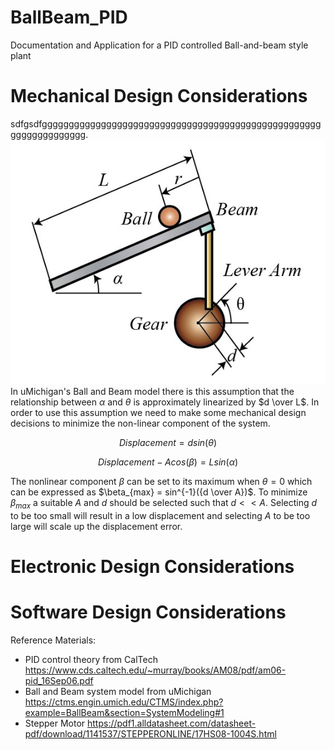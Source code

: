 # BallBeam_PID
Documentation and Application for a PID controlled Ball-and-beam style plant

# Mechanical Design Considerations
sdfgsdfgggggggggggggggggggggggggggggggggggggggggggggggggggggggggggggggggg.
![Screenshot](https://github.com/hpulch/BallBeam_PID/blob/main/uMichiganModel_BallandBeam.jpg)
In uMichigan's Ball and Beam model there is this assumption that the relationship between $\alpha$ and $\theta$ is approximately linearized by $d \over L$. In order to use this assumption we need to make some mechanical design decisions to minimize the non-linear component of the system.

$$
Displacement = d sin(\theta)
$$

$$
Displacement-Acos(\beta) = Lsin(\alpha)
$$

The nonlinear component $\beta$ can be set to its maximum when $\theta = 0$ which can be expressed as $\beta_{max} = sin^{-1}({d \over A})$. To minimize $\beta_{max}$ a suitable $A$ and $d$ should be selected such that $d << A$. Selecting $d$ to be too small will result in a low displacement and selecting $A$ to be too large will scale up the displacement error.

# Electronic Design Considerations

# Software Design Considerations





Reference Materials:
  -  PID control theory from CalTech https://www.cds.caltech.edu/~murray/books/AM08/pdf/am06-pid_16Sep06.pdf
  -  Ball and Beam system model from uMichigan https://ctms.engin.umich.edu/CTMS/index.php?example=BallBeam&section=SystemModeling#1
  -  Stepper Motor https://pdf1.alldatasheet.com/datasheet-pdf/download/1141537/STEPPERONLINE/17HS08-1004S.html
